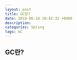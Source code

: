 ```yaml
---
layout: post
title: GC란?
date: 2019-06-18 18:42:32 +0900
description:
categories: Spring
tags: GC
---
```


## GC란?